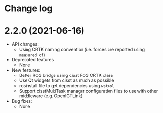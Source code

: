 Change log
==========

2.2.0 (2021-06-16)
==================

* API changes:
  * Using CRTK naming convention (i.e. forces are reported using `measured_cf`)
* Deprecated features:
  * None
* New features:
  * Better ROS bridge using cisst ROS CRTK class
  * Use Qt widgets from cisst as much as possible
  * rosinstall file to get dependencies using `wstool`
  * Support cisstMultiTask manager configuration files to use with other middleware (e.g. OpenIGTLink)
* Bug fixes:
  * None
